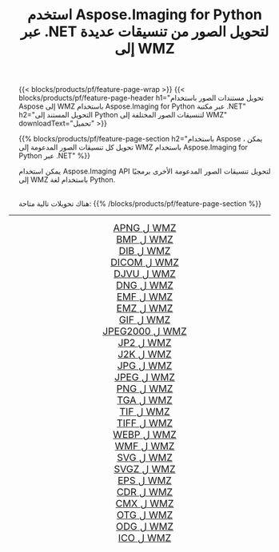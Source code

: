 ﻿---
title: استخدم Aspose.Imaging for Python عبر .NET لتحويل الصور من تنسيقات عديدة إلى WMZ 
weight: 3920
url: /ar/python-net/conversion/to/wmz/ 
lang: ar
langdirlevel: 2
locales: zh-hans,ja,it,ru,de,es,fr,nl,id,lt,pl,pt,vi,tr,ko,zh-hant,ar,hi,th,sv,cs,uk,he
description: يمكنك استخدام Aspose.Imaging for Python عبر مكتبة .NET للتحويل من مجموعة متنوعة من التنسيقات إلى WMZ
---

{{< blocks/products/pf/feature-page-wrap >}}
{{< blocks/products/pf/feature-page-header h1="تحويل مستندات الصور باستخدام Aspose إلى WMZ باستخدام Aspose.Imaging for Python عبر مكتبة .NET" h2="التحويل المستند إلى Python لتنسيقات الصور المختلفة إلى WMZ" downloadText="تحميل" >}}


{{% blocks/products/pf/feature-page-section  h2="باستخدام Aspose ، يمكن تحويل كل تنسيقات الصور المدعومة إلى WMZ باستخدام Aspose.Imaging for Python عبر .NET" %}}
<p align=justify>يمكن استخدام Aspose.Imaging API لتحويل تنسيقات الصور المدعومة الأخرى برمجيًا إلى WMZ باستخدام لغة Python.</p>
<br/>
هناك تحويلات تالية متاحة:
{{% /blocks/products/pf/feature-page-section %}}
<div class="container-fluid productfamilypage bg-gray">
    <div class="convertypes bg-gray agp-content section">
        <div class="container">
		<hr style="margin-left:-20px;"/>
		<div class="row other-converters" style="gap: 10px;font-size: 19px;text-align:center;">
		    <div class='col-md-2 other-converter remove-lp remove-rp'><a href="/imaging/ar/python-net/conversion/apng-to-wmz/" style="padding:15px;">APNG ل WMZ</a></div>
<div class='col-md-2 other-converter remove-lp remove-rp'><a href="/imaging/ar/python-net/conversion/bmp-to-wmz/" style="padding:15px;">BMP ل WMZ</a></div>
<div class='col-md-2 other-converter remove-lp remove-rp'><a href="/imaging/ar/python-net/conversion/dib-to-wmz/" style="padding:15px;">DIB ل WMZ</a></div>
<div class='col-md-2 other-converter remove-lp remove-rp'><a href="/imaging/ar/python-net/conversion/dicom-to-wmz/" style="padding:15px;">DICOM ل WMZ</a></div>
<div class='col-md-2 other-converter remove-lp remove-rp'><a href="/imaging/ar/python-net/conversion/djvu-to-wmz/" style="padding:15px;">DJVU ل WMZ</a></div>
<div class='col-md-2 other-converter remove-lp remove-rp'><a href="/imaging/ar/python-net/conversion/dng-to-wmz/" style="padding:15px;">DNG ل WMZ</a></div>
<div class='col-md-2 other-converter remove-lp remove-rp'><a href="/imaging/ar/python-net/conversion/emf-to-wmz/" style="padding:15px;">EMF ل WMZ</a></div>
<div class='col-md-2 other-converter remove-lp remove-rp'><a href="/imaging/ar/python-net/conversion/emz-to-wmz/" style="padding:15px;">EMZ ل WMZ</a></div>
<div class='col-md-2 other-converter remove-lp remove-rp'><a href="/imaging/ar/python-net/conversion/gif-to-wmz/" style="padding:15px;">GIF ل WMZ</a></div>
<div class='col-md-2 other-converter remove-lp remove-rp'><a href="/imaging/ar/python-net/conversion/jpeg2000-to-wmz/" style="padding:15px;">JPEG2000 ل WMZ</a></div>
<div class='col-md-2 other-converter remove-lp remove-rp'><a href="/imaging/ar/python-net/conversion/jp2-to-wmz/" style="padding:15px;">JP2 ل WMZ</a></div>
<div class='col-md-2 other-converter remove-lp remove-rp'><a href="/imaging/ar/python-net/conversion/j2k-to-wmz/" style="padding:15px;">J2K ل WMZ</a></div>
<div class='col-md-2 other-converter remove-lp remove-rp'><a href="/imaging/ar/python-net/conversion/jpg-to-wmz/" style="padding:15px;">JPG ل WMZ</a></div>
<div class='col-md-2 other-converter remove-lp remove-rp'><a href="/imaging/ar/python-net/conversion/jpeg-to-wmz/" style="padding:15px;">JPEG ل WMZ</a></div>
<div class='col-md-2 other-converter remove-lp remove-rp'><a href="/imaging/ar/python-net/conversion/png-to-wmz/" style="padding:15px;">PNG ل WMZ</a></div>
<div class='col-md-2 other-converter remove-lp remove-rp'><a href="/imaging/ar/python-net/conversion/tga-to-wmz/" style="padding:15px;">TGA ل WMZ</a></div>
<div class='col-md-2 other-converter remove-lp remove-rp'><a href="/imaging/ar/python-net/conversion/tif-to-wmz/" style="padding:15px;">TIF ل WMZ</a></div>
<div class='col-md-2 other-converter remove-lp remove-rp'><a href="/imaging/ar/python-net/conversion/tiff-to-wmz/" style="padding:15px;">TIFF ل WMZ</a></div>
<div class='col-md-2 other-converter remove-lp remove-rp'><a href="/imaging/ar/python-net/conversion/webp-to-wmz/" style="padding:15px;">WEBP ل WMZ</a></div>
<div class='col-md-2 other-converter remove-lp remove-rp'><a href="/imaging/ar/python-net/conversion/wmf-to-wmz/" style="padding:15px;">WMF ل WMZ</a></div>
<div class='col-md-2 other-converter remove-lp remove-rp'><a href="/imaging/ar/python-net/conversion/svg-to-wmz/" style="padding:15px;">SVG ل WMZ</a></div>
<div class='col-md-2 other-converter remove-lp remove-rp'><a href="/imaging/ar/python-net/conversion/svgz-to-wmz/" style="padding:15px;">SVGZ ل WMZ</a></div>
<div class='col-md-2 other-converter remove-lp remove-rp'><a href="/imaging/ar/python-net/conversion/eps-to-wmz/" style="padding:15px;">EPS ل WMZ</a></div>
<div class='col-md-2 other-converter remove-lp remove-rp'><a href="/imaging/ar/python-net/conversion/cdr-to-wmz/" style="padding:15px;">CDR ل WMZ</a></div>
<div class='col-md-2 other-converter remove-lp remove-rp'><a href="/imaging/ar/python-net/conversion/cmx-to-wmz/" style="padding:15px;">CMX ل WMZ</a></div>
<div class='col-md-2 other-converter remove-lp remove-rp'><a href="/imaging/ar/python-net/conversion/otg-to-wmz/" style="padding:15px;">OTG ل WMZ</a></div>
<div class='col-md-2 other-converter remove-lp remove-rp'><a href="/imaging/ar/python-net/conversion/odg-to-wmz/" style="padding:15px;">ODG ل WMZ</a></div>
<div class='col-md-2 other-converter remove-lp remove-rp'><a href="/imaging/ar/python-net/conversion/ico-to-wmz/" style="padding:15px;">ICO ل WMZ</a></div>
                </div>
        </div>
    </div>
</div>
<br/>

